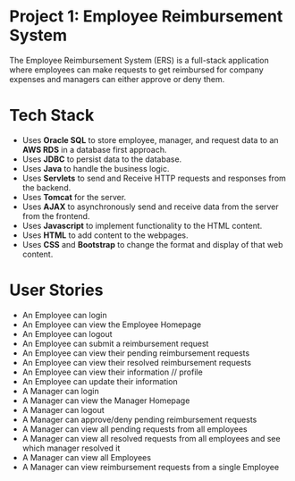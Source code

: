 # Project 1: Employee Reimbursement System
The Employee Reimbursement System (ERS) is a full-stack application where employees can make requests 
to get reimbursed for company expenses and managers can either approve or deny them.

# Tech Stack
 + Uses __Oracle SQL__ to store employee, manager, and request data to an __AWS RDS__ in a database 
first approach.
 + Uses __JDBC__ to persist data to the database.
 + Uses __Java__ to handle the business logic.
 + Uses __Servlets__ to send and Receive HTTP requests and responses from the backend.
 + Uses __Tomcat__ for the server.
 + Uses __AJAX__ to asynchronously send and receive data from the server from the frontend.
 + Uses __Javascript__ to implement functionality to the HTML content.
 + Uses __HTML__ to add content to the webpages.
 + Uses __CSS__ and __Bootstrap__ to change the format and display of that web content.

# User Stories
 + An Employee can login
 + An Employee can view the Employee Homepage
 + An Employee can logout
 + An Employee can submit a reimbursement request
 + An Employee can view their pending reimbursement requests
 + An Employee can view their resolved reimbursement requests
 + An Employee can view their information // profile
 + An Employee can update their information 
 + A Manager can login
 + A Manager can view the Manager Homepage
 + A Manager can logout
 + A Manager can approve/deny pending reimbursement requests
 + A Manager can view all pending requests from all employees
 + A Manager can view all resolved requests from all employees and see which manager resolved it
 + A Manager can view all Employees
 + A Manager can view reimbursement requests from a single Employee

